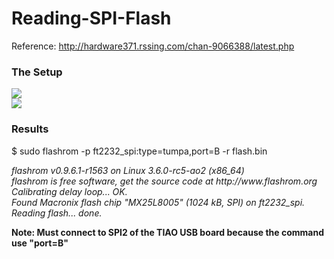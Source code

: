 # Reading-SPI-Flash
Reference: http://hardware371.rssing.com/chan-9066388/latest.php

<h3>The Setup</h3>
<img src="https://ao2.it/sites/default/files/blog/2012/09/23/tumpa/tumpa-mx25l8005.png"> <br>
<img src="https://ao2.it/sites/default/files/imagecache/scaled-250px/blog/2012/09/23/tumpa/tumpa-mx25l8005-photo.jpg">

<h3>Results</h3>
$ sudo flashrom -p ft2232_spi:type=tumpa,port=B -r flash.bin<br>
<p>
<i>flashrom v0.9.6.1-r1563 on Linux 3.6.0-rc5-ao2 (x86_64)<br>
flashrom is free software, get the source code at http://www.flashrom.org<br>
Calibrating delay loop... OK.<br>
Found Macronix flash chip "MX25L8005" (1024 kB, SPI) on ft2232_spi.<br>
Reading flash... done.<br>
</i>
</P>

<b>Note: Must connect to SPI2 of the TIAO USB board because the command use "port=B"<b>
